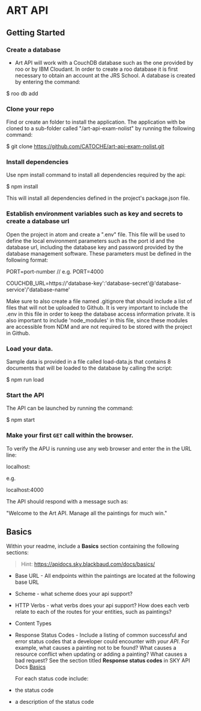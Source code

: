 # ART API

## Getting Started

### Create a database

* Art API will work with a CouchDB database such as the one provided by roo or by IBM Cloudant.
  In order to create a roo database it is first necessary to obtain an account at the JRS School. A database is created by entering the command:

$ roo db add <database-name>

### Clone your repo

Find or create an folder to install the application. The application with be cloned to a sub-folder called "/art-api-exam-nolist" by running the following command:

$ git clone https://github.com/CATOCHE/art-api-exam-nolist.git

### Install dependencies

Use npm install command to install all dependencies required by the api:

$ npm install

This will install all dependencies defined in the project's package.json file.

### Establish environment variables such as key and secrets to create a database url

Open the project in atom and create a ".env" file. This file will be used to define the local environment parameters such as the port id and the database url, including the database key and password provided by the database management software. These parameters must be defined in the following format:

PORT=port-number // e.g. PORT=4000

COUCHDB_URL=https://'database-key':'database-secret'@'database-service'/'database-name'

Make sure to also create a file named .gitignore that should include a list of files that will not be uploaded to Github. It is very important to include the .env in this file in order to keep the database access information private.
It is also important to include 'node_modules' in this file, since these modules are accessible from NDM and are not required to be stored with the project in Github.

### Load your data.

Sample data is provided in a file called load-data.js that contains 8 documents that will be loaded to the database by calling the script:

$ npm run load

### Start the API

The API can be launched by running the command:

$ npm start

### Make your first `GET` call within the browser.

To verify the APU is running use any web browser and enter the in the URL line:

localhost:<port>

e.g.

localhost:4000

The API should respond with a message such as:

"Welcome to the Art API. Manage all the paintings for much win."

## Basics

Within your readme, include a **Basics** section containing the following sections:

> Hint: https://apidocs.sky.blackbaud.com/docs/basics/

* Base URL - All endpoints within the paintings are located at the following base URL
* Scheme - what scheme does your api support?
* HTTP Verbs - what verbs does your api support? How does each verb relate to each of the routes for your entities, such as paintings?
* Content Types
* Response Status Codes - Include a listing of common successful and error status codes that a developer could encounter with _your API_. For example, what causes a painting not to be found? What causes a resource conflict when updating or adding a painting? What causes a bad request? See the section titled **Response status codes** in SKY API Docs [Basics](https://apidocs.sky.blackbaud.com/docs/basics/)

  For each status code include:

* the status code
* a description of the status code
